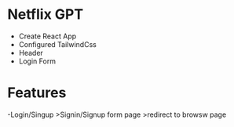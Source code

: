 # Netflix GPT
 - Create React App
 - Configured TailwindCss
 - Header
 - Login Form
# Features 
-Login/Singup
    >Signin/Signup form page
    >redirect to browsw page


